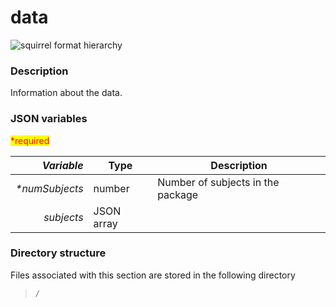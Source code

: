 # data

![squirrel format hierarchy](https://mermaid.ink/img/pako:eNptkTFvwyAQhf-KdVlayZYyOAuVOrVbp2a1FF3N2aYBjOBQY0X574XE9uIwoON9dw89uEI7SgIBvUc3FF\_fjS3SOjlsz9hTVb1LZHzbqE450spS2CK6OPLKkOXwYNnhJW-viYb480stL3PLMROOUtETYAhD9M-I9LFf5cd4NkrX01ZGi3oKagX3rhwFPZpFXXPNyY-O2tVp0nQPU3RKa7HrOjrs92VgP55J7Oq6nuvqT0keRO0uUIIhb1DJ9MTX7NMAD2SoAZFKSR1GzQ009pZao0vu9CkVjx5EhzpQCRh5PE62BcE-0tL0oTD9mJm7bv9tG5i-)

### Description

Information about the data.

### JSON variables

<mark style="color:red;">\*required</mark>

|  _**Variable**_ | **Type**   | **Description**                   |
| --------------: | ---------- | --------------------------------- |
| _\*numSubjects_ | number     | Number of subjects in the package |
|      _subjects_ | JSON array |                                   |

### Directory structure

Files associated with this section are stored in the following directory

> `/`
